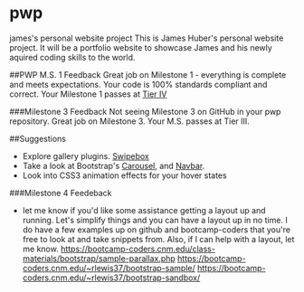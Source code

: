 # pwp
james's personal website project
This is James Huber's personal website project. It will be a portfolio website to showcase James and his newly aquired coding skills to the world.

##PWP M.S. 1 Feedback
Great job on Milestone 1 - everything is complete and meets expectations. Your code is 100% standards compliant and correct. Your Milestone 1 passes at [Tier IV](https://bootcamp-coders.cnm.edu/projects/personal/rubric/)

###Milestone 3 Feedback
Not seeing Milestone 3 on GitHub in your pwp repository. Great job on Milestone 3. Your M.S. passes at Tier III. 
 
##Suggestions
- Explore gallery plugins. [Swipebox](http://brutaldesign.github.io/swipebox/)
- Take a look at Bootstrap's [Carousel](http://getbootstrap.com/javascript/#carousel), and [Navbar](http://getbootstrap.com/components/#navbar).
- Look into CSS3 animation effects for your hover states

###Milestone 4 Feedeback
 - let me know if you'd like some assistance getting a layout up and running. Let's simplify things and you can have a layout up in no time. I do have a few examples up on github and bootcamp-coders that you're free to look at and take snippets from. Also, if I can help with a layout, let me know.
 https://bootcamp-coders.cnm.edu/class-materials/bootstrap/sample-parallax.php
 https://bootcamp-coders.cnm.edu/~rlewis37/bootstrap-sample/
 https://bootcamp-coders.cnm.edu/~rlewis37/bootstrap-sandbox/
